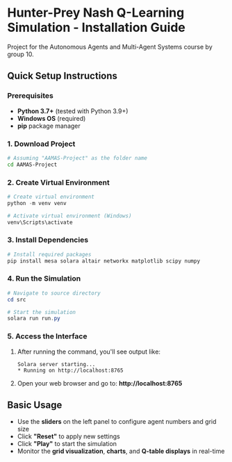 # Hunter-Prey Nash Q-Learning Simulation - Installation Guide

Project for the Autonomous Agents and Multi-Agent Systems course by group 10.

## Quick Setup Instructions

### Prerequisites
- **Python 3.7+** (tested with Python 3.9+)
- **Windows OS** (required)
- **pip** package manager

### 1. Download Project
```bash
# Assuming "AAMAS-Project" as the folder name
cd AAMAS-Project
```

### 2. Create Virtual Environment
```powershell
# Create virtual environment
python -m venv venv

# Activate virtual environment (Windows)
venv\Scripts\activate
```

### 3. Install Dependencies
```powershell
# Install required packages
pip install mesa solara altair networkx matplotlib scipy numpy
```

### 4. Run the Simulation
```powershell
# Navigate to source directory
cd src

# Start the simulation
solara run run.py
```

### 5. Access the Interface
1. After running the command, you'll see output like:
   ```
   Solara server starting...
   * Running on http://localhost:8765
   ```
2. Open your web browser and go to: **http://localhost:8765**

## Basic Usage

- Use the **sliders** on the left panel to configure agent numbers and grid size
- Click **"Reset"** to apply new settings
- Click **"Play"** to start the simulation
- Monitor the **grid visualization**, **charts**, and **Q-table displays** in real-time

